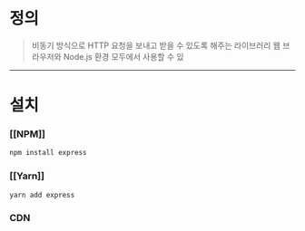 # 정의

> 비동기 방식으로 HTTP 요청을 보내고 받을 수 있도록 해주는 라이브러리
> 웹 브라우저와 Node.js 환경 모두에서 사용할 수 있
---
# 설치
### [[NPM]]
```bash
npm install express
```
### [[Yarn]]
```bash
yarn add express
```
### CDN
```html

```